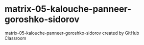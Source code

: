 # matrix-05-kalouche-panneer-goroshko-sidorov
matrix-05-kalouche-panneer-goroshko-sidorov created by GitHub Classroom
